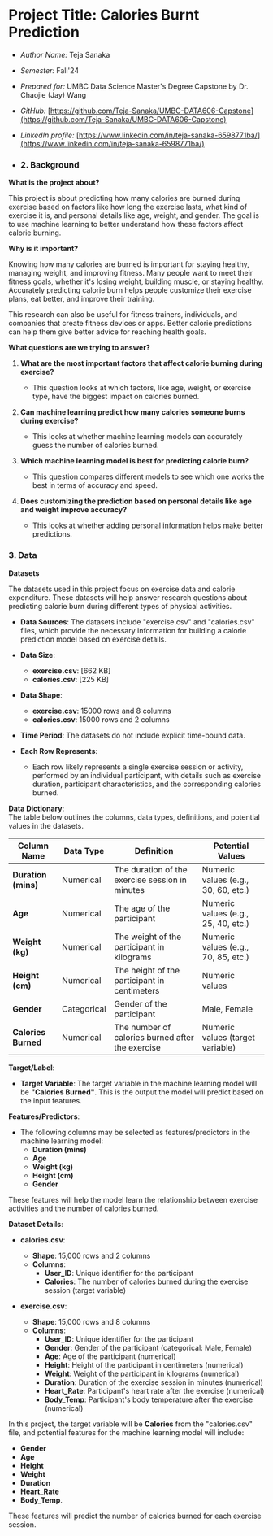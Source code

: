 # Project Title: Calories Burnt Prediction

- *Author Name:* Teja Sanaka
- *Semester:* Fall'24
- *Prepared for:* UMBC Data Science Master's Degree Capstone by Dr. Chaojie (Jay) Wang
- *GitHub:* [https://github.com/Teja-Sanaka/UMBC-DATA606-Capstone](https://github.com/Teja-Sanaka/UMBC-DATA606-Capstone)
- *LinkedIn profile:* [https://www.linkedin.com/in/teja-sanaka-6598771ba/](https://www.linkedin.com/in/teja-sanaka-6598771ba/)

- ### 2. Background

**What is the project about?**

This project is about predicting how many calories are burned during exercise based on factors like how long the exercise lasts, what kind of exercise it is, and personal details like age, weight, and gender. The goal is to use machine learning to better understand how these factors affect calorie burning.

**Why is it important?**

Knowing how many calories are burned is important for staying healthy, managing weight, and improving fitness. Many people want to meet their fitness goals, whether it's losing weight, building muscle, or staying healthy. Accurately predicting calorie burn helps people customize their exercise plans, eat better, and improve their training.

This research can also be useful for fitness trainers, individuals, and companies that create fitness devices or apps. Better calorie predictions can help them give better advice for reaching health goals.

**What questions are we trying to answer?**

1. **What are the most important factors that affect calorie burning during exercise?**
   - This question looks at which factors, like age, weight, or exercise type, have the biggest impact on calories burned.

2. **Can machine learning predict how many calories someone burns during exercise?**
   - This looks at whether machine learning models can accurately guess the number of calories burned.

3. **Which machine learning model is best for predicting calorie burn?**
   - This question compares different models to see which one works the best in terms of accuracy and speed.

4. **Does customizing the prediction based on personal details like age and weight improve accuracy?**
   - This looks at whether adding personal information helps make better predictions.




### 3. Data

**Datasets**

The datasets used in this project focus on exercise data and calorie expenditure. These datasets will help answer research questions about predicting calorie burn during different types of physical activities.

- **Data Sources**: The datasets include "exercise.csv" and "calories.csv" files, which provide the necessary information for building a calorie prediction model based on exercise details.
  
- **Data Size**: 
  - **exercise.csv**: [662 KB]
  - **calories.csv**: [225 KB]
  
- **Data Shape**: 
  - **exercise.csv**: 15000 rows and 8 columns
  - **calories.csv**: 15000 rows and 2 columns

- **Time Period**: The datasets do not include explicit time-bound data.

- **Each Row Represents**: 
  - Each row likely represents a single exercise session or activity, performed by an individual participant, with details such as exercise duration, participant characteristics, and the corresponding calories burned.

**Data Dictionary**:  
The table below outlines the columns, data types, definitions, and potential values in the datasets.

| **Column Name**       | **Data Type**  | **Definition**                                      | **Potential Values**                 |
|-----------------------|----------------|----------------------------------------------------|--------------------------------------|
| **Duration (mins)**    | Numerical      | The duration of the exercise session in minutes     | Numeric values (e.g., 30, 60, etc.) |
| **Age**               | Numerical      | The age of the participant                          | Numeric values (e.g., 25, 40, etc.) |
| **Weight (kg)**        | Numerical      | The weight of the participant in kilograms          | Numeric values (e.g., 70, 85, etc.) |
| **Height (cm)**        | Numerical      | The height of the participant in centimeters        | Numeric values                      |
| **Gender**            | Categorical    | Gender of the participant                           | Male, Female                        |
| **Calories Burned**   | Numerical      | The number of calories burned after the exercise   | Numeric values (target variable)    |

**Target/Label**:
- **Target Variable**: The target variable in the machine learning model will be **"Calories Burned"**. This is the output the model will predict based on the input features.

**Features/Predictors**:
- The following columns may be selected as features/predictors in the machine learning model:
  - **Duration (mins)**
  - **Age**
  - **Weight (kg)**
  - **Height (cm)**
  - **Gender**

These features will help the model learn the relationship between exercise activities and the number of calories burned.

**Dataset Details**:

- **calories.csv**:
  - **Shape**: 15,000 rows and 2 columns
  - **Columns**: 
    - **User_ID**: Unique identifier for the participant
    - **Calories**: The number of calories burned during the exercise session (target variable)

- **exercise.csv**:
  - **Shape**: 15,000 rows and 8 columns
  - **Columns**:
    - **User_ID**: Unique identifier for the participant
    - **Gender**: Gender of the participant (categorical: Male, Female)
    - **Age**: Age of the participant (numerical)
    - **Height**: Height of the participant in centimeters (numerical)
    - **Weight**: Weight of the participant in kilograms (numerical)
    - **Duration**: Duration of the exercise session in minutes (numerical)
    - **Heart_Rate**: Participant's heart rate after the exercise (numerical)
    - **Body_Temp**: Participant's body temperature after the exercise (numerical)

In this project, the target variable will be **Calories** from the "calories.csv" file, and potential features for the machine learning model will include:
- **Gender**
- **Age**
- **Height**
- **Weight**
- **Duration**
- **Heart_Rate**
- **Body_Temp**.

These features will predict the number of calories burned for each exercise session.
```
